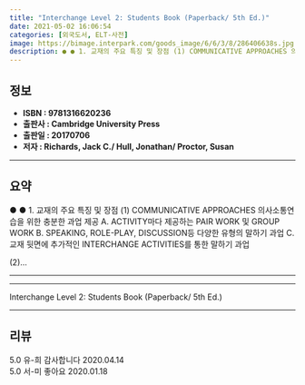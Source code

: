 ```yaml
---
title: "Interchange Level 2: Students Book (Paperback/ 5th Ed.)"
date: 2021-05-02 16:06:54
categories: [외국도서, ELT-사전]
image: https://bimage.interpark.com/goods_image/6/6/3/8/286406638s.jpg
description: ● ● 1. 교재의 주요 특징 및 장점 (1) COMMUNICATIVE APPROACHES 의사소통연습을 위한 충분한 과업 제공 A. ACTIVITY마다 제공하는 PAIR WORK 및 GROUP WORK B. SPEAKING, ROLE-PLAY, DISCUSSION등 다양한 유형의
---
```


## **정보**

- **ISBN : 9781316620236**
- **출판사 : Cambridge University Press**
- **출판일 : 20170706**
- **저자 : Richards, Jack C./ Hull, Jonathan/ Proctor, Susan**

------



## **요약**

●  ●  1. 교재의 주요 특징 및 장점
(1) COMMUNICATIVE APPROACHES 의사소통연습을 위한 충분한 과업 제공
A. ACTIVITY마다 제공하는 PAIR WORK 및 GROUP WORK
B. SPEAKING, ROLE-PLAY, DISCUSSION등 다양한 유형의 말하기 과업
C. 교재 뒷면에 추가적인 INTERCHANGE ACTIVITIES를 통한 말하기 과업
  
(2)... 

------



------


Interchange Level 2: Students Book (Paperback/ 5th Ed.) 

------


## **리뷰** 

5.0 유-희 감사합니다  2020.04.14 <br/>5.0 서-미 좋아요 2020.01.18 <br/>